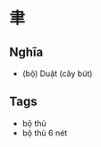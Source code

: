 # 聿

## Nghĩa
* (bộ) Duật (cây bút)

## Tags
* bộ thủ
* bộ thủ 6 nét

<script>window.HANZI_FIELD='聿';</script>
